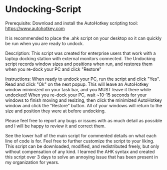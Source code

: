 # Undocking-Script
Prerequisite: Download and install the AutoHotkey scripting tool: https://www.autohotkey.com

It is recommended to place the .ahk script on your desktop so it can quickly be run when you are ready to undock.

Description: 
This script was created for enterprise users that work with a laptop docking station with external monitors connected. The Undocking script records window sizes and positions when run, and restores them when you re-dock your PC and click "Restore"

Instructions:
When ready to undock your PC, run the script and click "Yes". Read and click "Ok" on the next popup. This will leave an AutoHotkey window minimized on your task bar, and you MUST leave it there while undocked! When you re-dock your PC, wait ~10-15 seconds for your windows to finish moving and resizing, then click the minimized AutoHotkey window and click the "Restore" button. All of your windows will return to the size and position they were at before undocking. 

Please feel free to report any bugs or issues with as much detail as possible and I will be happy to review it and correct them.

See the lower half of the main script for commented details on what each line of code is for. Feel free to further customize the script to your liking. This script can be downloaded, modified, and redistributed freely, but only without compensation of any kind. I learned the AHK syntax and created this script over 3 days to solve an annoying issue that has been present in my organization for years.

